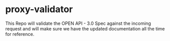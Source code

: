 # proxy-validator
This Repo will validate the OPEN API - 3.0 Spec against the incoming request and will make sure we have the updated documentation all the time for reference.
